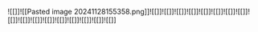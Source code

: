 ![[]]![[Pasted image 20241128155358.png]]![[]]![[]]![[]]![[]]![[]]![[]]![[]]![[]]![[]]![[]]![[]]![[]]![[]]![[]]![[]]![[]]![[]]